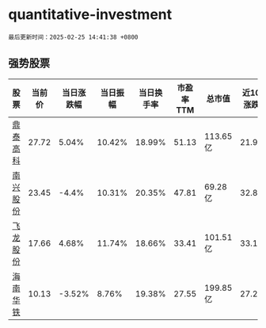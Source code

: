 # quantitative-investment

`最后更新时间：2025-02-25 14:41:38 +0800`

## 强势股票

|股票|当前价|当日涨跌幅|当日振幅|当日换手率|市盈率TTM|总市值|近10日涨跌幅|
|----|----|----|----|----|----|----|----|
|[鼎泰高科](https://xueqiu.com/S/SZ301377)|27.72|5.04%|10.42%|18.99%|51.13|113.65亿|21.95%|
|[南兴股份](https://xueqiu.com/S/SZ002757)|23.45|-4.4%|10.31%|20.35%|47.81|69.28亿|32.86%|
|[飞龙股份](https://xueqiu.com/S/SZ002536)|17.66|4.68%|11.74%|18.66%|33.41|101.51亿|33.18%|
|[海南华铁](https://xueqiu.com/S/SH603300)|10.13|-3.52%|8.76%|19.38%|27.55|199.85亿|27.26%|
